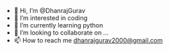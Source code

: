 - 👋 Hi, I’m @DhanrajGurav
- 👀 I’m interested in coding
- 🌱 I’m currently learning python
- 💞️ I’m looking to collaborate on ...
- 📫 How to reach me dhanrajgurav2000@gmail.com

<!---
DhanrajGurav/DhanrajGurav is a ✨ special ✨ repository because its `README.md` (this file) appears on your GitHub profile.
You can click the Preview link to take a look at your changes.
--->
